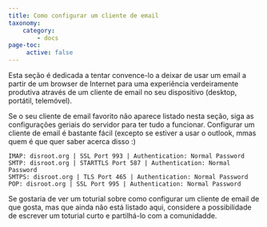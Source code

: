 ```yaml
---
title: Como configurar um cliente de email
taxonomy:
    category:
        - docs
page-toc:
     active: false
---
```


Esta seção é dedicada a tentar convence-lo a deixar de usar um email a partir de um browser de Internet para uma experiência verdeiramente produtiva através de um cliente de email no seu dispositivo (desktop, portátil, telemóvel).

Se o seu cliente de email favorito não aparece listado nesta seção, siga as configurações geriais do servidor para ter tudo a funcionar. Configurar um cliente de email é bastante fácil (excepto se estiver a usar o outlook, mmas quem é que quer saber acerca disso :)

```
IMAP: disroot.org | SSL Port 993 | Authentication: Normal Password
SMTP: disroot.org | STARTTLS Port 587 | Authentication: Normal Password
SMTPS: disroot.org | TLS Port 465 | Authentication: Normal Password
POP: disroot.org | SSL Port 995 | Authentication: Normal Password
```
Se gostaria de ver um toturial sobre como configurar um cliente de email de que gosta, mas que ainda não está listado aqui, considere a possibilidade de escrever um toturial curto e partilhá-lo com a comunidadde.
